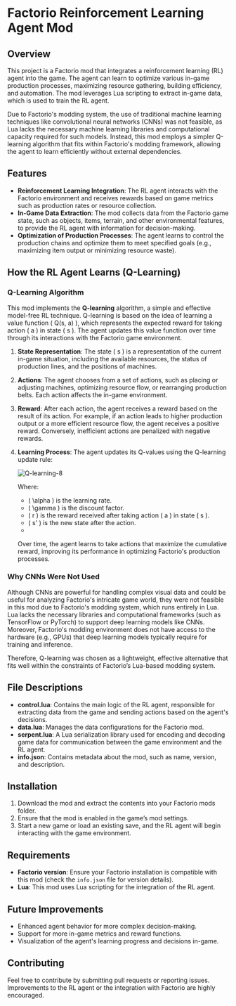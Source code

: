 # Factorio Reinforcement Learning Agent Mod

## Overview

This project is a Factorio mod that integrates a reinforcement learning (RL) agent into the game. The agent can learn to optimize various in-game production processes, maximizing resource gathering, building efficiency, and automation. The mod leverages Lua scripting to extract in-game data, which is used to train the RL agent.

Due to Factorio's modding system, the use of traditional machine learning techniques like convolutional neural networks (CNNs) was not feasible, as Lua lacks the necessary machine learning libraries and computational capacity required for such models. Instead, this mod employs a simpler Q-learning algorithm that fits within Factorio's modding framework, allowing the agent to learn efficiently without external dependencies.

## Features

- **Reinforcement Learning Integration**: The RL agent interacts with the Factorio environment and receives rewards based on game metrics such as production rates or resource collection.
- **In-Game Data Extraction**: The mod collects data from the Factorio game state, such as objects, items, terrain, and other environmental features, to provide the RL agent with information for decision-making.
- **Optimization of Production Processes**: The agent learns to control the production chains and optimize them to meet specified goals (e.g., maximizing item output or minimizing resource waste).

## How the RL Agent Learns (Q-Learning)

### Q-Learning Algorithm

This mod implements the **Q-learning** algorithm, a simple and effective model-free RL technique. Q-learning is based on the idea of learning a value function \( Q(s, a) \), which represents the expected reward for taking action \( a \) in state \( s \). The agent updates this value function over time through its interactions with the Factorio game environment.

1. **State Representation**: The state \( s \) is a representation of the current in-game situation, including the available resources, the status of production lines, and the positions of machines.
2. **Actions**: The agent chooses from a set of actions, such as placing or adjusting machines, optimizing resource flow, or rearranging production belts. Each action affects the in-game environment.
3. **Reward**: After each action, the agent receives a reward based on the result of its action. For example, if an action leads to higher production output or a more efficient resource flow, the agent receives a positive reward. Conversely, inefficient actions are penalized with negative rewards.
4. **Learning Process**: The agent updates its Q-values using the Q-learning update rule:
   
   ![Q-learning-8](https://github.com/user-attachments/assets/0e611969-e637-4719-b470-ec1711b2e925)

   Where:
   - \( \alpha \) is the learning rate.
   - \( \gamma \) is the discount factor.
   - \( r \) is the reward received after taking action \( a \) in state \( s \).
   - \( s' \) is the new state after the action.
   - 
   Over time, the agent learns to take actions that maximize the cumulative reward, improving its performance in optimizing Factorio's production processes.

### Why CNNs Were Not Used

Although CNNs are powerful for handling complex visual data and could be useful for analyzing Factorio's intricate game world, they were not feasible in this mod due to Factorio's modding system, which runs entirely in Lua. Lua lacks the necessary libraries and computational frameworks (such as TensorFlow or PyTorch) to support deep learning models like CNNs. Moreover, Factorio's modding environment does not have access to the hardware (e.g., GPUs) that deep learning models typically require for training and inference.

Therefore, Q-learning was chosen as a lightweight, effective alternative that fits well within the constraints of Factorio’s Lua-based modding system.

## File Descriptions

- **control.lua**: Contains the main logic of the RL agent, responsible for extracting data from the game and sending actions based on the agent's decisions.
- **data.lua**: Manages the data configurations for the Factorio mod.
- **serpent.lua**: A Lua serialization library used for encoding and decoding game data for communication between the game environment and the RL agent.
- **info.json**: Contains metadata about the mod, such as name, version, and description.

## Installation

1. Download the mod and extract the contents into your Factorio mods folder.
2. Ensure that the mod is enabled in the game’s mod settings.
3. Start a new game or load an existing save, and the RL agent will begin interacting with the game environment.

## Requirements

- **Factorio version**: Ensure your Factorio installation is compatible with this mod (check the `info.json` file for version details).
- **Lua**: This mod uses Lua scripting for the integration of the RL agent.

## Future Improvements

- Enhanced agent behavior for more complex decision-making.
- Support for more in-game metrics and reward functions.
- Visualization of the agent's learning progress and decisions in-game.

## Contributing

Feel free to contribute by submitting pull requests or reporting issues. Improvements to the RL agent or the integration with Factorio are highly encouraged.
